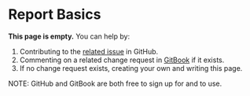 # Report Basics

**This page is empty.** You can help by:

1. Contributing to the [related issue](https://github.com/TeleportXYZ/TRIP-Guides/issues/5) in GitHub.
2. Commenting on a related change request in [GitBook](https://app.gitbook.com/invite/0WSd8UiSeH2xhfJrSbUr/YFiygcuBiy7oN3WJyDRs) if it exists.
3. If no change request exists, creating your own and writing this page.

NOTE: GitHub and GitBook are both free to sign up for and to use.
